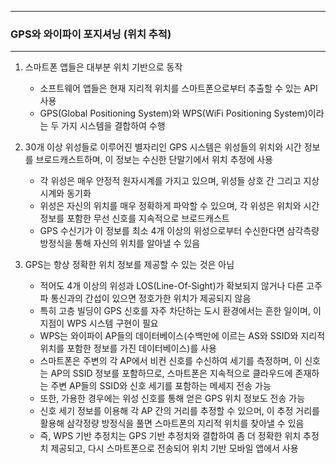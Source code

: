 -----
### GPS와 와이파이 포지셔닝 (위치 추적)
-----
1. 스마트폰 앱들은 대부분 위치 기반으로 동작
   - 소프트웨어 앱들은 현재 지리적 위치를 스마트폰으로부터 추출할 수 있는 API 사용
   - GPS(Global Positioning System)와 WPS(WiFi Positioning System)이라는 두 가지 시스템을 결합하여 수행

2. 30개 이상 위성들로 이루어진 별자리인 GPS 시스템은 위성들의 위치와 시간 정보를 브로드캐스트하며, 이 정보는 수신한 단말기에서 위치 추정에 사용
   - 각 위성은 매우 안정적 원자시계를 가지고 있으며, 위성들 상호 간 그리고 지상 시계와 동기화
   - 위성은 자신의 위치를 매우 정확하게 파악할 수 있으며, 각 위성은 위치와 시간 정보를 포함한 무선 신호를 지속적으로 브로드캐스트
   - GPS 수신기가 이 정보를 최소 4개 이상의 위성으로부터 수신한다면 삼각측량 방정식을 통해 자신의 위치를 알아낼 수 있음

3. GPS는 항상 정확한 위치 정보를 제공할 수 있는 것은 아님
   - 적어도 4개 이상의 위성과 LOS(Line-Of-Sight)가 확보되지 않거나 다른 고주파 통신과의 간섭이 있으면 정호가한 위치가 제공되지 않음
   - 특히 고층 빌딩이 GPS 신호를 자주 차단하는 도시 환경에서는 흔한 일이며, 이 지점이 WPS 시스템 구현이 필요
   - WPS는 와이파이 AP들의 데이터베이스(수백만에 이르는 AS와 SSID와 지리적 위치를 포함한 정보를 가진 데이터베이스)를 사용
   - 스마트폰은 주변의 각 AP에서 비컨 신호를 수신하여 세기를 측정하며, 이 신호는 AP의 SSID 정보를 포함하므로, 스마트폰은 지속적으로 클라우드에 존재하는 주변 AP들의 SSID와 신호 세기를 포함하는 메세지 전송 가능
   - 또한, 가용한 경우에는 위성 신호를 통해 얻은 GPS 위치 정보도 전송 가능
   - 신호 세기 정보를 이용해 각 AP 간의 거리를 추정할 수 있으머, 이 추정 거리를 활용해 삼각정량 방정식을 풀면 스마트폰의 지리적 위치를 찾아낼 수 있음
   - 즉, WPS 기반 추정치는 GPS 기반 추정치와 결합하여 좀 더 정확한 위치 추정치 제공되고, 다시 스마트폰으로 전송되어 위치 기반 모바일 앱에서 사용
  
